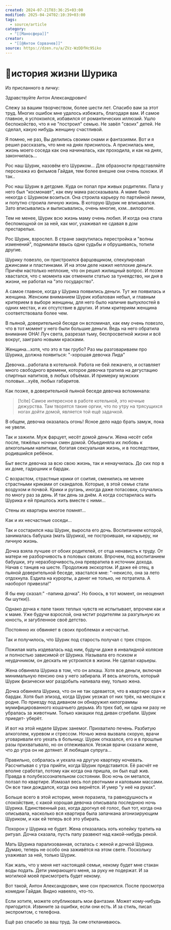 ```yaml
---
created: 2024-07-21T03:36:25+03:00
modified: 2025-04-24T02:10:39+03:00
tags:
  - source/article
category:
  - "[[Маносфера]]"
creator:
  - "[[@Антон Сорвачев]]"
source: https://dzen.ru/a/ZVz-WzDDfHc95iko
---
```


# 📜история жизни Шурика

Из присланного в личку:

Здравствуйте Антон Александрович!

Слежу за вашим творчеством, более шести лет. Спасибо вам за этот труд. Многих ошибок мне удалось избежать, благодаря вам. И самое главное, я успокоился, избавился от романтических иллюзий. Ушло беспокойство, что я не "построил" семью. Не завёл "своих" детей. Не сделал, какую нибудь женщину счастливой.

Я помню, не раз, Вы делились своими снами и фантазиями. Вот и я решил рассказать, что мне на днях приснилось. А приснилась мне, жизнь моего соседа как она начиналась, как проходила, и как на днях, закончилась...

Рос наш Шурик, назовём его Шуриком... Для образности представляйте персонажа из фильмов Гайдая, тем более внешне они очень похожи. И так..

Рос наш Шурик в детдоме. Куда он попал при живых родителях. Папа у него был "космонавт", как ему мама рассказывала. А маме было некогда с Шуриком возиться. Она строила карьеру по партийной линии, и попутно строила личную жизнь. В которую Шурик не вписывался. Зато вписывались и выписывались, очень многие, кхм...вилорогие.

Тем не менее, Шурик всю жизнь маму очень любил. И когда она стала беспомощной он за ней, как мог, ухаживал не сдавая в дом престарелых.

Рос Шурик, взрослел. В стране закрутилась перестройка и "волны изменений", поднимали ввысь одни судьбы и обрушиваясь, топили другие.

Шурику повезло, он пристроился фарцовщиком, спекулировал джинсами и пластинками. И на этом деле нажил неплохие деньги. Причём настолько неплохие, что он решил жилищный вопрос. И позже хвастался, что с момента как отменили статью за тунеядство, ни дня в жизни, не работал на "это государство".

А самое главное, когда у Шурика появились деньги. Тут же появилась и женщина. Женским вниманием Шурик избалован небыл, и главным критерием в выборе женщины, для него было наличие выпуклостей в одних местах, и их отсутствие в других. И этим критериям женщина соответствовала более чем. 

В пьяной, доверительной беседе он вспоминал, как ему очень повезло, что в тот момент у него были большие деньги. Ведь на него обратила внимание ОНА! Луч света, разрезал тьму, беспросветной жизни и всё вокруг, заиграло новыми красками.

Женщина...хотя, что это я так грубо? Раз мы разговариваем про Шурика, должна появиться: "-хорошая девочка Лида"

Девочка...работала в котельной. Работа не бей лежачего, и оставляет много свободного времени, которое девочка тратила на дегустацию спиртных напитков, в любых объёмах. И примерку мужских половых...хуёв, любых габаритов.

Как позже, в доверительной пьяной беседе девочка вспоминала:

>[!cite] Самое интересное в работе котельной, это ночные дежурства. Там творятся такие оргии, что по утру на трясущихся ногах дойти домой, является той ещё задачкой.

В общем, девочка оказалась огонь! Ясное дело надо брать замуж, пока не увели.

Так и зажили. Муж фарцует, несёт домой деньги. Жена несёт себя после, тяжёлых ночных смен домой. Обьединяла их любовь к алкогольным напиткам, богатая сексуальная жизнь, и в последствии, родившийся ребёнок. 

Быт вести девочка за всю свою жизнь, так и ненаучилась. До сих пор в их доме, гадюшник и бардак.

С возрастом, страстные крики от соития, сменились не менее страстными криками от скандалов. Которые, в этой семье стали воздухом и почвой. Крики и ругань, иногда даже потасовки, случались по многу раз за день. И так день за днём. А когда состарилась мать Шурика и ей пришлось жить вместе с ними...

Стены их квартиры многое помнят...

Как и их несчастные соседи...

Так и состарился наш Шурик, выросла его дочь. Воспитанием которой, занималась бабушка (мать Шурика), не построившая, ни карьеру, ни личную жизнь.

Дочка взяла лучшее от обоих родителей, от отца ненависть к труду. От матери не разборчивость в половых связях. Впрочем, под воспитанием бабушки, эту неразборчивость,она превратила в источник дохода. Начав с танцев на шесте. Продолжив экскортом. И даже её отец, в пьяной доверительной беседе, хвастался мне: "-некисло, она за лето отдохнула. Ездила на курорты, а денег не только, не потратила. А наоборот привезла!"

Я бы ему сказал:" -папина дочка". Но боюсь, в тот момент, он неоценил бы шутки)).

Однако дочка к папе таких теплых чувств не испытывает, впрочем как и к маме. Уже будучи взрослой, она мстит родителям за разгульную их юность, и загубленное своё детство.

Постоянно их обвиняет в своих проблемах и несчастье.

Так и получилось, что Шурик под старость получал с трех сторон.

Пожилая мать издевалась над ним, будучи даже в инвалидной коляске и полностью зависимой от Шурика. Называла его психом и неудачником, он дескать не устроился в жизни. Не сделал карьеры. 

Жена обвиняла Шурика в том, что он алкаш. Хотя все деньги, включая минимальную пенсию она у него забирала. И весь алкоголь, который Шурик физически мог раздобыть наливала ему, только жена.

Дочка обвиняла Шурика, что он не так одевается, что в квартире срач и бардак. Хотя был эпизод, когда Шурик уезжал от них трёх, на месяцок к родне. По приезду под диваном он обнаружил килограммы мумифицированного кошачьего дерьма. Из трех баб, ни одна ни разу не убралась за животным. Только какашки под диван сгребали. Шурик приедет- уберёт.

И вот на этой неделе Шурик занемог. Прихватило печень. Разбитую алкоголем, куревом и стрессом. Ночью жена вызвала скорую, врачи уговаривали его уехать в больницу. Шурик отказался, его и в прошлые разы прихватывало, но он отлеживался. Уезжая врачи сказали жене, что до утра он не дотянет. И любящая супруга...

Правильно, собралась и уехала на другую квартиру ночевать. Рассчитывая с утра прийти, когда Шурик представится. Её расчёт не вполне сработал, потому как когда она пришла, он был ещё жив. Правда в полубезсознательном состоянии. Всю ночь он метался, ползал по квартире. Измазал весь пол рвотными и каловыми массами. Он все таки дождался, когда она вернётся. И умер "у неё на руках".

Больше всего в этой истории, меня поразила, та равнодушность и спокойствие, с какой хорошая девочка описывала последнюю ночь Шурика. Единственный раз, когда дрогнул её голос, был тот, когда она описывала, насколько вся квартира была запачкана агонизирующим Шуриком, и как ей теперь всё это убирать.

Похорон у Шурика не будет. Жена отказалась хоть копейку тратить на ритуал. Дочка сказала, пусть папу развеют над какой-нибудь рекой.

Мать Шурика парализованная, осталась с женой и дочкой Шурика. Думаю, теперь не особо она заживётся на этом свете. Поскольку ухаживал за ней, только Шурик.

Как жаль, что у меня нет настоящей семьи, некому будет мне стакан воды подать. Дети умирающего меня, за руку не подержат. И за могилкой моей присмотреть будет некому.

Вот такой, Антон Александрович, мне сон приснился. После просмотра комедии Гайдая. Видно навеяло, что-то.

Если хотите, можете опубликовать мои фантазии. Может кому-нибудь пригодится. Извините за ошибки, если они есть. И за стиль, писал экспромтом, с телефона.

Ещё раз спасибо за ваш труд. За сим откланиваюсь.
